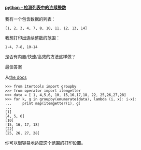 #### [python – 检测列表中的连续整数](https://codeday.me/bug/20171203/101730.html)

我有一个包含数据的列表：

```
[1, 2, 3, 4, 7, 8, 10, 11, 12, 13, 14]
```

我想打印出连续整数的范围：

```
1-4, 7-8, 10-14
```

是否有内置/快速/高效的方法这样做？

最佳答案

从[the docs](https://docs.python.org/2.6/library/itertools.html#examples)

```
>>> from itertools import groupby
>>> from operator import itemgetter
>>> data = [ 1, 4,5,6, 10, 15,16,17,18, 22, 25,26,27,28]
>>> for k, g in groupby(enumerate(data), lambda (i, x): i-x):
...     print map(itemgetter(1), g)
...
[1]
[4, 5, 6]
[10]
[15, 16, 17, 18]
[22]
[25, 26, 27, 28]
```

你可以很容易地适应这个范围的打印设置。
